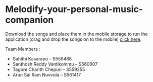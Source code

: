 # Melodify-your-personal-music-companion

Download the songs and place them in the mobile storage to run the application (drag and drop the songs on to the mobile) [click here](https://drive.google.com/drive/folders/1ikYiqbcQZOV2-f2fKOxtOsFArgLvS7iR?usp=drive_link).

Team Members :
- Sahithi Kasarapu – S559488
- Santhosh Reddy Vantikommu – S560607
- Tagore Charith Chepuri – S559255
- Arun Sai Ram Nuvvula – S561417
